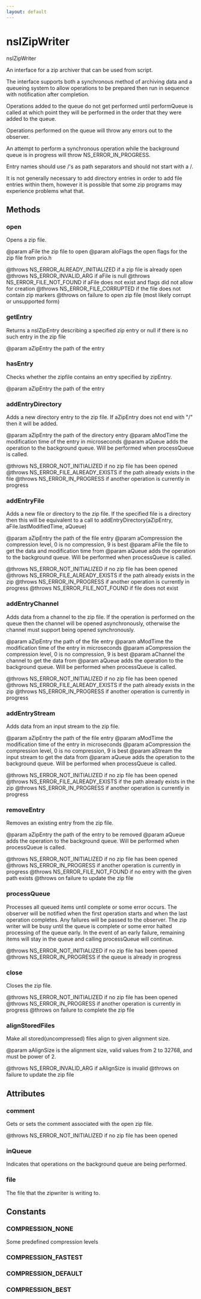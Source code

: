 ```yaml
---
layout: default
---
```


# nsIZipWriter #

nsIZipWriter

An interface for a zip archiver that can be used from script.

The interface supports both a synchronous method of archiving data and a
queueing system to allow operations to be prepared then run in sequence
with notification after completion.

Operations added to the queue do not get performed until performQueue is
called at which point they will be performed in the order that they were
added to the queue.

Operations performed on the queue will throw any errors out to the
observer.

An attempt to perform a synchronous operation while the background queue
is in progress will throw NS_ERROR_IN_PROGRESS.

Entry names should use /'s as path separators and should not start with
a /.

It is not generally necessary to add directory entries in order to add file
entries within them, however it is possible that some zip programs may
experience problems what that.


## Methods ##

### open ###

Opens a zip file.

@param aFile the zip file to open
@param aIoFlags the open flags for the zip file from prio.h

@throws NS_ERROR_ALREADY_INITIALIZED if a zip file is already open
@throws NS_ERROR_INVALID_ARG if aFile is null
@throws NS_ERROR_FILE_NOT_FOUND if aFile does not exist and flags did
 not allow for creation
@throws NS_ERROR_FILE_CORRUPTED if the file does not contain zip markers
@throws <other-error> on failure to open zip file (most likely corrupt
 or unsupported form)


### getEntry ###

Returns a nsIZipEntry describing a specified zip entry or null if there
is no such entry in the zip file

@param aZipEntry the path of the entry


### hasEntry ###

Checks whether the zipfile contains an entry specified by zipEntry.

@param aZipEntry the path of the entry


### addEntryDirectory ###

Adds a new directory entry to the zip file. If aZipEntry does not end with
"/" then it will be added.

@param aZipEntry the path of the directory entry
@param aModTime the modification time of the entry in microseconds
@param aQueue adds the operation to the background queue. Will be
       performed when processQueue is called.

@throws NS_ERROR_NOT_INITIALIZED if no zip file has been opened
@throws NS_ERROR_FILE_ALREADY_EXISTS if the path already exists in the
 file
@throws NS_ERROR_IN_PROGRESS if another operation is currently in progress


### addEntryFile ###

Adds a new file or directory to the zip file. If the specified file is
a directory then this will be equivalent to a call to
addEntryDirectory(aZipEntry, aFile.lastModifiedTime, aQueue)

@param aZipEntry the path of the file entry
@param aCompression the compression level, 0 is no compression, 9 is best
@param aFile the file to get the data and modification time from
@param aQueue adds the operation to the background queue. Will be
       performed when processQueue is called.

@throws NS_ERROR_NOT_INITIALIZED if no zip file has been opened
@throws NS_ERROR_FILE_ALREADY_EXISTS if the path already exists in the zip
@throws NS_ERROR_IN_PROGRESS if another operation is currently in progress
@throws NS_ERROR_FILE_NOT_FOUND if file does not exist


### addEntryChannel ###

Adds data from a channel to the zip file. If the operation is performed
on the queue then the channel will be opened asynchronously, otherwise
the channel must support being opened synchronously.

@param aZipEntry the path of the file entry
@param aModTime the modification time of the entry in microseconds
@param aCompression the compression level, 0 is no compression, 9 is best
@param aChannel the channel to get the data from
@param aQueue adds the operation to the background queue. Will be
       performed when processQueue is called.

@throws NS_ERROR_NOT_INITIALIZED if no zip file has been opened
@throws NS_ERROR_FILE_ALREADY_EXISTS if the path already exists in the zip
@throws NS_ERROR_IN_PROGRESS if another operation is currently in progress


### addEntryStream ###

Adds data from an input stream to the zip file.

@param aZipEntry the path of the file entry
@param aModTime the modification time of the entry in microseconds
@param aCompression the compression level, 0 is no compression, 9 is best
@param aStream the input stream to get the data from
@param aQueue adds the operation to the background queue. Will be
       performed when processQueue is called.

@throws NS_ERROR_NOT_INITIALIZED if no zip file has been opened
@throws NS_ERROR_FILE_ALREADY_EXISTS if the path already exists in the zip
@throws NS_ERROR_IN_PROGRESS if another operation is currently in progress


### removeEntry ###

Removes an existing entry from the zip file.

@param aZipEntry the path of the entry to be removed
@param aQueue adds the operation to the background queue. Will be
       performed when processQueue is called.

@throws NS_ERROR_NOT_INITIALIZED if no zip file has been opened
@throws NS_ERROR_IN_PROGRESS if another operation is currently in progress
@throws NS_ERROR_FILE_NOT_FOUND if no entry with the given path exists
@throws <other-error> on failure to update the zip file


### processQueue ###

Processes all queued items until complete or some error occurs. The
observer will be notified when the first operation starts and when the
last operation completes. Any failures will be passed to the observer.
The zip writer will be busy until the queue is complete or some error
halted processing of the queue early. In the event of an early failure,
remaining items will stay in the queue and calling processQueue will
continue.

@throws NS_ERROR_NOT_INITIALIZED if no zip file has been opened
@throws NS_ERROR_IN_PROGRESS if the queue is already in progress


### close ###

Closes the zip file.

@throws NS_ERROR_NOT_INITIALIZED if no zip file has been opened
@throws NS_ERROR_IN_PROGRESS if another operation is currently in progress
@throws <other-error> on failure to complete the zip file


### alignStoredFiles ###

Make all stored(uncompressed) files align to given alignment size.

@param aAlignSize is the alignment size, valid values from 2 to 32768, and
must be power of 2.

@throws NS_ERROR_INVALID_ARG if aAlignSize is invalid
@throws <other-error> on failure to update the zip file


## Attributes ##

### comment ###

Gets or sets the comment associated with the open zip file.

@throws NS_ERROR_NOT_INITIALIZED if no zip file has been opened


### inQueue ###

Indicates that operations on the background queue are being performed.


### file ###

The file that the zipwriter is writing to.


## Constants ##

### COMPRESSION_NONE ###

Some predefined compression levels


### COMPRESSION_FASTEST ###

### COMPRESSION_DEFAULT ###

### COMPRESSION_BEST ###
